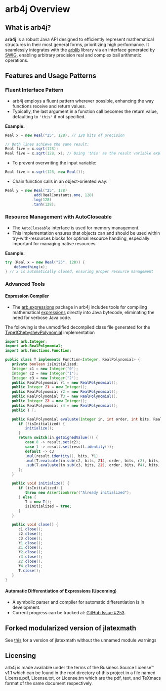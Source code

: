# arb4j Overview

## What is arb4j?

**arb4j** is a robust Java API designed to efficiently represent mathematical structures in their most general 
forms, prioritizing high performance. It seamlessly integrates with the [arblib](http://arblib.org) library 
via an interface generated by [SWIG](https://swig.org), enabling arbitrary precision real and complex ball 
arithmetic operations.

## Features and Usage Patterns

### Fluent Interface Pattern
- arb4j employs a fluent pattern wherever possible, enhancing the way functions receive and return values.
- Typically, the last argument in a function call becomes the return value, defaulting to `'this'` if not specified.

**Example:**
```java
Real x = new Real("25", 128); // 128 bits of precision

// Both lines achieve the same result:
Real five = x.sqrt(128);
Real five = x.sqrt(128, x); // Using 'this' as the result variable explicitly
```
- To prevent overwriting the input variable:
```java
Real five = x.sqrt(128, new Real());
```
- Chain function calls in an object-oriented way:
```java
Real y = new Real("25", 128)
            .add(RealConstants.one, 128)
            .log(128)
            .tanh(128);
```

### Resource Management with AutoCloseable
- The `AutoCloseable` interface is used for memory management.
- This implementation ensures that objects can and should be used within try-with-resources blocks for optimal resource handling, especially important for managing native resources.

**Example:**
```java
try (Real x = new Real("25", 128)) {
    doSomething(x);
} // x is automatically closed, ensuring proper resource management
```

### Advanced Tools

#### Expression Compiler
- The [arb.expressions](https://github.com/crowlogic/arb4j/tree/master/src/main/java/arb/expressions) package in arb4j includes tools for compiling mathematical [expressions](https://github.com/crowlogic/arb4j/blob/master/src/main/java/arb/expressions/Expression.java) directly into Java bytecode, eliminating the need for verbose Java code.

The following is the unmodified decompiled class file generated for the [Type1ChebyshevPolynomial](https://github.com/crowlogic/arb4j/blob/master/src/main/java/arb/functions/polynomials/orthogonal/Type1ChebyshevPolynomialSequence.java) implementation

```java
import arb.Integer;
import arb.RealPolynomial;
import arb.functions.Function;

public class T implements Function<Integer, RealPolynomial> {
   private boolean isInitialized;
   Integer c1 = new Integer("0");
   Integer c2 = new Integer("1");
   Integer c3 = new Integer("2");
   public RealPolynomial r̅1 = new RealPolynomial();
   public Integer ℤ1 = new Integer();
   public RealPolynomial r̅2 = new RealPolynomial();
   public RealPolynomial r̅3 = new RealPolynomial();
   public Integer ℤ2 = new Integer();
   public RealPolynomial r̅4 = new RealPolynomial();
   public T T;

   public RealPolynomial evaluate(Integer in, int order, int bits, RealPolynomial result) {
      if (!isInitialized) {
         initialize();
      }
      return switch(in.getSignedValue()) {
         case 0 -> result.set(c2);
         case 1 -> result.set(result.identity());
         default -> c3
         .mul(result.identity(), bits, r̅1)
         .mul(T.evaluate(in.sub(c2, bits, ℤ1), order, bits, r̅2), bits, r̅3)
         .sub(T.evaluate(in.sub(c3, bits, ℤ2), order, bits, r̅4), bits, result);
      };
   }

   public void initialize() {
      if (isInitialized) {
         throw new AssertionError("Already initialized");
      } else {
         T = new T();
         isInitialized = true;
      }
   }

   public void close() {
      c1.close();
      c2.close();
      c3.close();
      r̅1.close();
      ℤ1.close();
      r̅2.close();
      r̅3.close();
      ℤ2.close();
      r̅4.close();
      T.close();
   }
}
```

#### Automatic Differentiation of Expressions (Upcoming)
- A symbolic parser and compiler for automatic differentiation is in development. 
- Current progress can be tracked at: [GitHub Issue #253](https://github.com/crowlogic/arb4j/issues/253).

## Forked modularized version of jlatexmath 
See [this](https://github.com/crowlogic/jlatexmath) for a version of jlatexmath without the unnamed module warnings

## Licensing

arb4j is made available under the terms of the Business Source License™ v1.1
which can be found in the root directory of this project in a file
named License.pdf, License.txt, or License.tm which are the pdf, text, and
TeXmacs format of the same document respectively.



